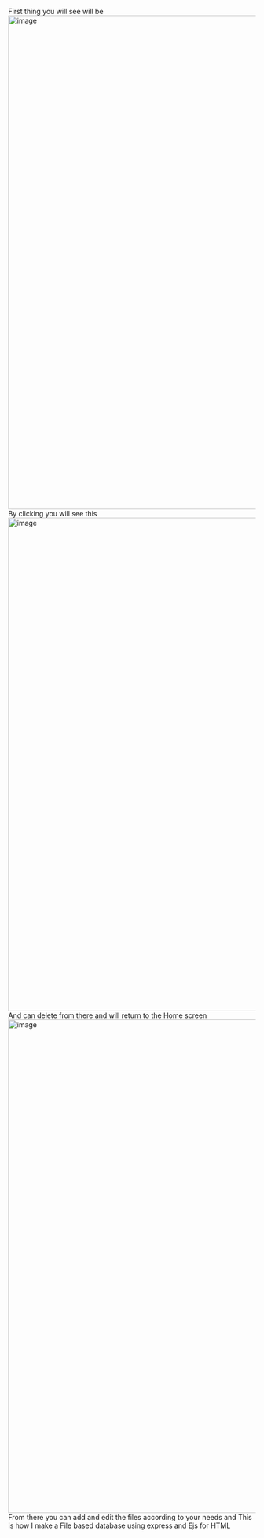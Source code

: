 First thing you will see will be 
<img width="1004" alt="image" src="https://github.com/user-attachments/assets/f117801f-1f4e-485c-969d-799519c633e7" />
By clicking you will see this
<img width="1003" alt="image" src="https://github.com/user-attachments/assets/ef864769-26a9-4d4c-9cb7-55808642d953" />
And can delete from there and will return to the Home screen
<img width="1003" alt="image" src="https://github.com/user-attachments/assets/5d53602b-e531-44da-8dfa-bb973d8f4bfb" />
From there you can add and edit the files according to your needs and This is how I make a File based database using express and Ejs for HTML


